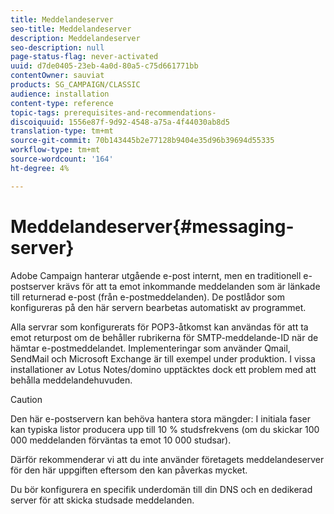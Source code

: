 ```yaml
---
title: Meddelandeserver
seo-title: Meddelandeserver
description: Meddelandeserver
seo-description: null
page-status-flag: never-activated
uuid: d7de0405-23eb-4a0d-80a5-c75d661771bb
contentOwner: sauviat
products: SG_CAMPAIGN/CLASSIC
audience: installation
content-type: reference
topic-tags: prerequisites-and-recommendations-
discoiquuid: 1556e87f-9d92-4548-a75a-4f44030ab8d5
translation-type: tm+mt
source-git-commit: 70b143445b2e77128b9404e35d96b39694d55335
workflow-type: tm+mt
source-wordcount: '164'
ht-degree: 4%

---
```



# Meddelandeserver{#messaging-server}

Adobe Campaign hanterar utgående e-post internt, men en traditionell e-postserver krävs för att ta emot inkommande meddelanden som är länkade till returnerad e-post (från e-postmeddelanden). De postlådor som konfigureras på den här servern bearbetas automatiskt av programmet.

Alla servrar som konfigurerats för POP3-åtkomst kan användas för att ta emot returpost om de behåller rubrikerna för SMTP-meddelande-ID när de hämtar e-postmeddelandet. Implementeringar som använder Qmail, SendMail och Microsoft Exchange är till exempel under produktion. I vissa installationer av Lotus Notes/domino upptäcktes dock ett problem med att behålla meddelandehuvuden.

>[!CAUTION]
>
>Den här e-postservern kan behöva hantera stora mängder: I initiala faser kan typiska listor producera upp till 10 % studsfrekvens (om du skickar 100 000 meddelanden förväntas ta emot 10 000 studsar).
>
>Därför rekommenderar vi att du inte använder företagets meddelandeserver för den här uppgiften eftersom den kan påverkas mycket.
>
>Du bör konfigurera en specifik underdomän till din DNS och en dedikerad server för att skicka studsade meddelanden.
